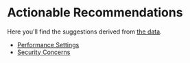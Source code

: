 # Actionable Recommendations

Here you'll find the suggestions derived from [the data](appendix.md).

* [Performance Settings](performance_settings.md)
* [Security Concerns](security_concerns.md)